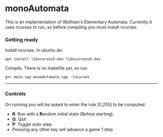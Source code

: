# monoAutomata

This is an implementation of Wolfram's Elementary Automata.
Currently it uses ncurses to run, so before compiling you must install ncurses.

### Getting ready
Install ncurses. In ubuntu do:
    
    apt install libncurses5-dev libncursesw5-dev

Compile. There is no makefile yet, so run:

    g++ main.cpp monoAutomata.cpp -lncurses
    
---

### Controls
On running you will be asked to enter the rule [0,255] to be computed.

* **R**: Run with a **R**andom initial state (Before starting).
* **Q**: Quit
* **P**: Toggle auto-step
* Pressing any other key will advance a game 1 step
